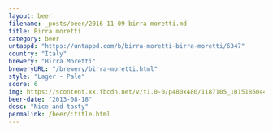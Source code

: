 ```yaml
---
layout: beer
filename: _posts/beer/2016-11-09-birra-moretti.md
title: Birra moretti
category: beer
untappd: "https://untappd.com/b/birra-moretti-birra-moretti/6347"
country: "Italy"
brewery: "Birra Moretti"
breweryURL: "/brewery/birra-moretti.html"
style: "Lager - Pale"
score: 6
img: https://scontent.xx.fbcdn.net/v/t1.0-0/p480x480/1187105_10151860442623745_1479905492_n.jpg?_nc_cat=100&_nc_ht=scontent.xx&oh=031ed842ead6f8433a50f5caf7f28fde&oe=5D3BD3DB
beer-date: "2013-08-18"
desc: "Nice and tasty"
permalink: /beer/:title.html
---
```

